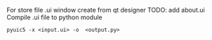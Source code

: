For store file .ui window create from qt designer
TODO: add about.ui
Compile .ui file to python module 
```
pyuic5 -x <input.ui> -o  <output.py>
```
